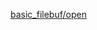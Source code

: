 [basic_filebuf/open](https://ja.cppreference.com/w/cpp/io/basic_filebuf/open "basic_filebuf/open")<br/>
